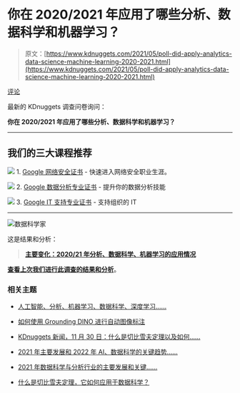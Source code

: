 # 你在 2020/2021 年应用了哪些分析、数据科学和机器学习？

> 原文：[https://www.kdnuggets.com/2021/05/poll-did-apply-analytics-data-science-machine-learning-2020-2021.html](https://www.kdnuggets.com/2021/05/poll-did-apply-analytics-data-science-machine-learning-2020-2021.html)

[评论](#comments)

最新的 KDnuggets 调查问卷询问：

**你在 2020/2021 年应用了哪些分析、数据科学和机器学习？**

* * *

## 我们的三大课程推荐

![](../Images/0244c01ba9267c002ef39d4907e0b8fb.png) 1\. [Google 网络安全证书](https://www.kdnuggets.com/google-cybersecurity) - 快速进入网络安全职业生涯。

![](../Images/e225c49c3c91745821c8c0368bf04711.png) 2\. [Google 数据分析专业证书](https://www.kdnuggets.com/google-data-analytics) - 提升你的数据分析技能

![](../Images/0244c01ba9267c002ef39d4907e0b8fb.png) 3\. [Google IT 支持专业证书](https://www.kdnuggets.com/google-itsupport) - 支持组织的 IT

* * *

![数据科学家](../Images/db3b4c3bc2121221bbff8219f9db0fe2.png)

这是结果和分析：

> [**主要变化：2020/21 年分析、数据科学、机器学习的应用情况**](https://www.kdnuggets.com/2021/06/poll-where-analytics-data-science-ml-applied.html)

**[查看上次我们进行此调查的结果和分析](https://www.kdnuggets.com/2019/03/poll-analytics-data-science-ml-applied-2018.html)**。

### 相关主题

+   [人工智能、分析、机器学习、数据科学、深度学习……](https://www.kdnuggets.com/2021/12/developments-predictions-ai-machine-learning-data-science-research.html)

+   [如何使用 Grounding DINO 进行自动图像标注](https://www.kdnuggets.com/2023/05/automatic-image-labeling-grounding-dino.html)

+   [KDnuggets 新闻，11 月 30 日：什么是切比雪夫定理以及如何……](https://www.kdnuggets.com/2022/n46.html)

+   [2021 年主要发展和 2022 年 AI、数据科学的关键趋势……](https://www.kdnuggets.com/2021/12/trends-ai-data-science-ml-technology.html)

+   [2021 年数据科学与分析行业的主要发展和关键……](https://www.kdnuggets.com/2021/12/developments-predictions-data-science-analytics-industry.html)

+   [什么是切比雪夫定理，它如何应用于数据科学？](https://www.kdnuggets.com/2022/11/chebychev-theorem-apply-data-science.html)
